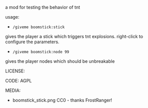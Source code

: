 a mod for testing the behavior of tnt

usage:
* `/giveme boomstick:stick`

gives the player a stick which triggers tnt explosions. right-click to configure the parameters. 

* `/giveme boomstick:node 99`

gives the player nodes which should be unbreakable

LICENSE:

CODE: AGPL

MEDIA: 
* boomstick_stick.png CC0 - thanks FrostRanger!

